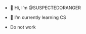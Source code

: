 - 👋 Hi, I’m @SUSPECTEDORANGER

- 🌱 I’m currently learning CS
- Do not work


<!---
SUSPECTEDORANGER/SUSPECTEDORANGER is a ✨ special ✨ repository because its `README.md` (this file) appears on your GitHub profile.
You can click the Preview link to take a look at your changes.
--->
